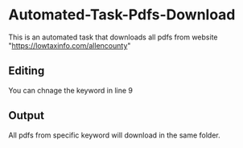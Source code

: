 # Automated-Task-Pdfs-Download
This is an automated task that downloads all pdfs from  website "https://lowtaxinfo.com/allencounty"
## Editing 
You can chnage the keyword in line 9
## Output
All pdfs from specific keyword will download in the same folder.
